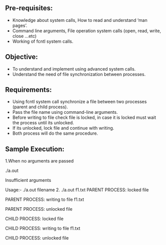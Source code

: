 ## Pre-requisites:

* Knowledge about system calls, How to read and understand ‘man pages’.
* Command line arguments, File operation system calls (open, read, write, close ...etc)
* Working of fcntl system calls.
## Objective:

* To understand and implement using advanced system calls.
* Understand the need of file synchronization between processes.
## Requirements:

* Using fcntl system call synchronize a file between two processes (parent and child process).
* Pass the file name using command-line arguments.
* Before writing to file check file is locked, in case it is locked must wait the process until its unlocked.
* If its unlocked, lock file and continue with writing.
* Both process will do the same procedure.
## Sample Execution:
1.When no arguments are passed

./a.out

Insufficient arguments

Usage:- ./a.out filename
2. ./a.out f1.txt
PARENT PROCESS: locked file

PARENT PROCESS: writing to file f1.txt

PARENT PROCESS: unlocked file

CHILD PROCESS: locked file

CHILD PROCESS: writing to file f1.txt

CHILD PROCESS: unlocked file
